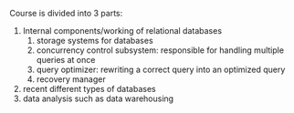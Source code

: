 Course is divided into 3 parts:
1) Internal components/working of relational databases
	1) storage systems for databases
	2) concurrency control subsystem: responsible for handling multiple queries at once
	3) query optimizer: rewriting a correct query into an optimized query
	4) recovery manager
2) recent different types of databases
3) data analysis such as data warehousing 

